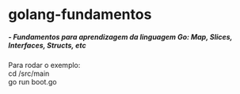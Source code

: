 # golang-fundamentos
##### - Fundamentos para aprendizagem da linguagem Go: Map, Slices, Interfaces, Structs, etc

Para rodar o exemplo:
<br>cd /src/main
<br>go run boot.go
